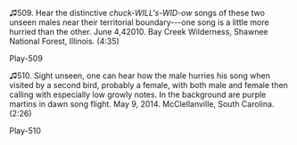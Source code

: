 ♫509. Hear the distinctive *chuck-WILL's-WID-ow* songs of these two
unseen males near their territorial boundary---one song is a little more
hurried than the other. June 4,42010. Bay Creek Wilderness, Shawnee
National Forest, Illinois. (4:35)

Play-509

♫510. Sight unseen, one can hear how the male hurries his song when
visited by a second bird, probably a female, with both male and female
then calling with especially low growly notes. In the background are
purple martins in dawn song flight. May 9, 2014. McClellanville, South
Carolina. (2:26)

Play-510

